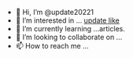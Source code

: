 - 👋 Hi, I’m @update20221
- 👀 I’m interested in ... <a href="https://updatelike.com">update like</a>
- 🌱 I’m currently learning ...articles.
- 💞️ I’m looking to collaborate on ...
- 📫 How to reach me ...

<!---
update20221/update20221 is a ✨ special ✨ repository because its `README.md` (this file) appears on your GitHub profile.
You can click the Preview link to take a look at your changes.
--->
